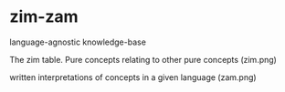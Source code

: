zim-zam
=======

language-agnostic knowledge-base


The zim table. Pure concepts relating to other pure concepts
(zim.png)


written interpretations of concepts in a given language
(zam.png)
